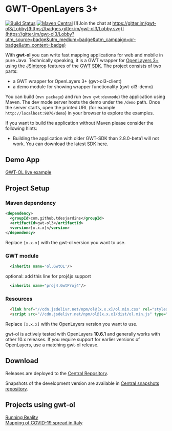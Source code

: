 GWT-OpenLayers 3+
==================

[![Build Status](https://github.com/TDesjardins/gwt-ol/workflows/Build/badge.svg)](https://github.com/TDesjardins/gwt-ol/actions)
[![Maven Central](https://img.shields.io/maven-central/v/com.github.tdesjardins/gwt-ol3.svg?colorB=44cc11)](https://central.sonatype.com/artifact/com.github.tdesjardins/gwt-ol3/)
[![Join the chat at https://gitter.im/gwt-ol3/Lobby](https://badges.gitter.im/gwt-ol3/Lobby.svg)](https://gitter.im/gwt-ol3/Lobby?utm_source=badge&utm_medium=badge&utm_campaign=pr-badge&utm_content=badge)

With **gwt-ol** you can write fast mapping applications for web and mobile in pure Java. Technically speaking, it is a GWT wrapper for [OpenLayers&nbsp;3+](http://openlayers.org/ "OpenLayers website") using the [JSInterop](https://docs.google.com/document/d/10fmlEYIHcyead_4R1S5wKGs1t2I7Fnp_PaNaa7XTEk0/edit) features of the [GWT&nbsp;SDK](https://www.gwtproject.org/release-notes.html#Release_Notes_2_12_2 "Release notes"). The project consists of two parts:
  
  * a GWT wrapper for OpenLayers 3+ (gwt-ol3-client)
  * a demo module for showing wrapper functionality (gwt-ol3-demo)

You can build (`mvn package`) and run (`mvn gwt:devmode`) the application using Maven.
The dev mode server hosts the demo under the `/demo` path. Once the
server starts, open the printed URL (for example
`http://localhost:9876/demo`) in your browser to explore the examples.

If you want to build the application without Maven please consider the following hints: 

  * Building the application with older GWT-SDK than 2.8.0-beta1 will not work. You can download the latest SDK [here](http://www.gwtproject.org/versions.html).

## Demo App
[GWT-OL live example](https://tdesjardins.github.io/gwt-ol-demo-site/)

## Project Setup

### Maven dependency
```xml
<dependency>
  <groupId>com.github.tdesjardins</groupId>
  <artifactId>gwt-ol3</artifactId>
  <version>[x.x.x]</version>
</dependency>
```
Replace `[x.x.x]` with the gwt-ol version you want to use.
### GWT module

```xml
  <inherits name='ol.GwtOL'/>
```
optional: add this line for proj4js support
```xml
  <inherits name="proj4.GwtProj4"/>
```

### Resources

```html
  <link href="//cdn.jsdelivr.net/npm/ol@[x.x.x]/ol.min.css" rel="stylesheet" type="text/css">
  <script src="//cdn.jsdelivr.net/npm/ol@[x.x.x]/dist/ol.min.js" type="text/javascript"></script>
```
Replace `[x.x.x]` with the OpenLayers version you want to use.

gwt-ol is actively tested with OpenLayers **10.6.1** and generally works with
other 10.x releases. If you require support for earlier versions of OpenLayers,
use a matching gwt-ol release.

## Download

Releases are deployed to the [Central Repository][dl].

Snapshots of the development version are available in 
[Central snapshots repository][snapshots].


 [dl]: https://central.sonatype.com/artifact/com.github.tdesjardins/gwt-ol3/
 [snapshots]:https://central.sonatype.com/service/rest/repository/browse/maven-snapshots/com/github/tdesjardins/gwt-ol3/HEAD-SNAPSHOT/
 
## Projects using gwt-ol

[Running Reality](https://www.runningreality.org/)  
[Mapping of COVID-19 spread in Italy](https://www.k-teq.com/covid19/)
